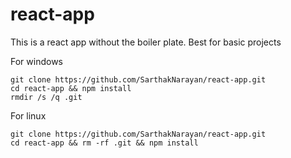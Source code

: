 # react-app
This is a react app without the boiler plate. Best for basic projects

For windows

```
git clone https://github.com/SarthakNarayan/react-app.git
cd react-app && npm install
rmdir /s /q .git
```

For linux

```
git clone https://github.com/SarthakNarayan/react-app.git
cd react-app && rm -rf .git && npm install
```
